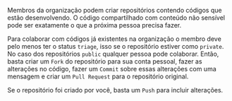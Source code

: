 Membros da organização podem criar repositórios contendo códigos que estão desenvolvendo. 
O código compartilhado com conteúdo não sensível pode ser exatamente o que a próxima pessoa precisa fazer.


Para colaborar com códigos já existentes na organização o membro deve pelo menos ter o status `triage`, isso se o repositório estiver como `private`.
No caso dos repositórios `public` qualquer pessoa pode colaborar.
Então, basta criar um `Fork` do repositório para sua conta pessoal, fazer as alterações no código, fazer um `Commit` sobre essas alterações com uma mensagem e criar um `Pull Request` para o repositório original.


Se o repositório foi criado por você, basta um `Push` para incluir alterações.
